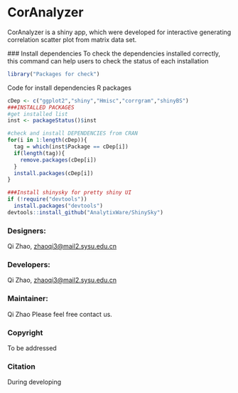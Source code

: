 CorAnalyzer
=============
<p> CorAnalyzer is a shiny app, which were developed for interactive generating correlation scatter plot from matrix data set.</p>
### Install dependencies
To check the dependencies installed correctly, this command can help users to check the status of each installation<br/>

```R
library("Packages for check")
```

Code for install dependencies R packages 

```R
cDep <- c("ggplot2","shiny","Hmisc","corrgram","shinyBS")
###INSTALLED PACKAGES
#get installed list
inst <- packageStatus()$inst

#check and install DEPENDENCIES from CRAN
for(i in 1:length(cDep)){
  tag = which(inst$Package == cDep[i])
  if(length(tag)){
    remove.packages(cDep[i])
  }
  install.packages(cDep[i])
}

###Install shinysky for pretty shiny UI
if (!require("devtools"))
  install.packages("devtools")
devtools::install_github("AnalytixWare/ShinySky")
```

### Designers:
Qi Zhao, zhaoqi3@mail2.sysu.edu.cn<br/>

### Developers:
Qi Zhao, zhaoqi3@mail2.sysu.edu.cn <br/>

### Maintainer:
Qi Zhao
Please feel free contact us. <br/>

### Copyright
To be addressed

### Citation 
During developing
